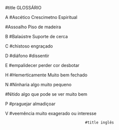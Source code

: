 

  #title GLOSSÁRIO


A
#Ascético
Crescimetno Espiritual

#Assoalho
Piso de madeira

B
#Balaústre
Suporte de cerca

C
#chistoso
engraçado

D
#diáfono
#dissentir

E
#empalidecer
perder cor desbotar


H
#Hemerticamente
Muito bem fechado

N
#Ninharia
algo muito pequeno

#Nitido
algo que pode se ver muito bem

P
#praguejar
almadiçoar

V
#veemência
muito exagerado ou interesse

                                             

                                        #title inglês

